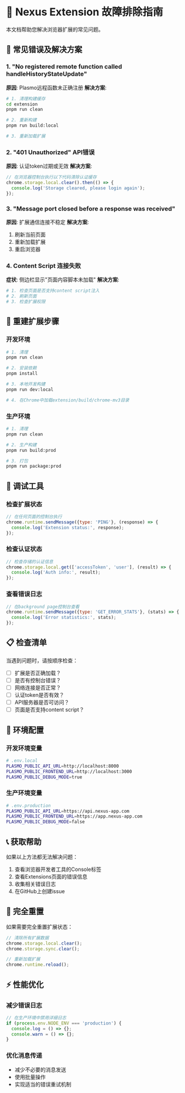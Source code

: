 # 🔧 Nexus Extension 故障排除指南

本文档帮助您解决浏览器扩展的常见问题。

## 🚨 常见错误及解决方案

### 1. "No registered remote function called handleHistoryStateUpdate"

**原因**: Plasmo远程函数未正确注册
**解决方案**:
```bash
# 1. 清理构建缓存
cd extension
pnpm run clean

# 2. 重新构建
pnpm run build:local

# 3. 重新加载扩展
```

### 2. "401 Unauthorized" API错误

**原因**: 认证token过期或无效
**解决方案**:
```javascript
// 在浏览器控制台执行以下代码清除认证缓存
chrome.storage.local.clear().then(() => {
  console.log('Storage cleared, please login again');
});
```

### 3. "Message port closed before a response was received"

**原因**: 扩展通信连接不稳定
**解决方案**:
1. 刷新当前页面
2. 重新加载扩展
3. 重启浏览器

### 4. Content Script 连接失败

**症状**: 侧边栏显示"页面内容脚本未加载"
**解决方案**:
```bash
# 1. 检查页面是否支持content script注入
# 2. 刷新页面
# 3. 检查扩展权限
```

## 🔄 重建扩展步骤

### 开发环境
```bash
# 1. 清理
pnpm run clean

# 2. 安装依赖
pnpm install

# 3. 本地开发构建
pnpm run dev:local

# 4. 在Chrome中加载extension/build/chrome-mv3目录
```

### 生产环境
```bash
# 1. 清理
pnpm run clean

# 2. 生产构建
pnpm run build:prod

# 3. 打包
pnpm run package:prod
```

## 🐛 调试工具

### 检查扩展状态
```javascript
// 在任何页面的控制台执行
chrome.runtime.sendMessage({type: 'PING'}, (response) => {
  console.log('Extension status:', response);
});
```

### 检查认证状态
```javascript
// 检查存储的认证信息
chrome.storage.local.get(['accessToken', 'user'], (result) => {
  console.log('Auth info:', result);
});
```

### 查看错误日志
```javascript
// 在background page控制台查看
chrome.runtime.sendMessage({type: 'GET_ERROR_STATS'}, (stats) => {
  console.log('Error statistics:', stats);
});
```

## 📋 检查清单

当遇到问题时，请按顺序检查：

- [ ] 扩展是否正确加载？
- [ ] 是否有控制台错误？
- [ ] 网络连接是否正常？
- [ ] 认证token是否有效？
- [ ] API服务器是否可访问？
- [ ] 页面是否支持content script？

## 🔧 环境配置

### 开发环境变量
```bash
# .env.local
PLASMO_PUBLIC_API_URL=http://localhost:8000
PLASMO_PUBLIC_FRONTEND_URL=http://localhost:3000
PLASMO_PUBLIC_DEBUG_MODE=true
```

### 生产环境变量
```bash
# .env.production
PLASMO_PUBLIC_API_URL=https://api.nexus-app.com
PLASMO_PUBLIC_FRONTEND_URL=https://app.nexus-app.com
PLASMO_PUBLIC_DEBUG_MODE=false
```

## 📞 获取帮助

如果以上方法都无法解决问题：

1. 查看浏览器开发者工具的Console标签
2. 查看Extensions页面的错误信息  
3. 收集相关错误日志
4. 在GitHub上创建issue

## 🔄 完全重置

如果需要完全重置扩展状态：

```javascript
// 清除所有扩展数据
chrome.storage.local.clear();
chrome.storage.sync.clear();

// 重新加载扩展
chrome.runtime.reload();
```

## ⚡ 性能优化

### 减少错误日志
```javascript
// 在生产环境中禁用详细日志
if (process.env.NODE_ENV === 'production') {
  console.log = () => {};
  console.warn = () => {};
}
```

### 优化消息传递
- 减少不必要的消息发送
- 使用批量操作
- 实现适当的错误重试机制 